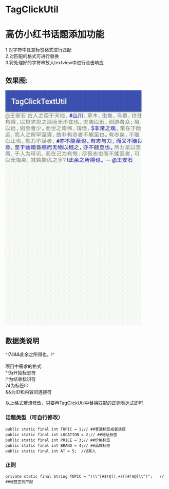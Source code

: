 # TagClickUtil

# 高仿小红书话题添加功能

1.对字符中任意标签格式进行匹配     
2.对匹配的格式可进行替换    
3.将处理好的字符串放入textview中进行点击响应


## 效果图:

![](/result.gif)
<br>

## 数据类说明
^!74&&此余之所得也。!^  
<br>
项目中需求的格式
<br>
^!为开始标志符
<br>
!^为结束标识符
<br>
74为标签ID
<br>
&&为ID和内容的连接符

以上格式若想修改，只要再TagClickUtil中替换匹配的正则表达式即可

### 话题类型（可自行修改）
    public static final int TOPIC = 1;// ##普通标签或者话题
    public static final int LOCATION = 2;// ##地址标签
    public static final int PRICE = 3;// ##价格标签
    public static final int BRAND = 4;// ##品牌标签
    public static final int AT = 5;  //@某人

### 正则
    private static final String TOPIC = "(\\^[#$!@]).+?([#!$@]\\^)";   // ##标签正则匹配
